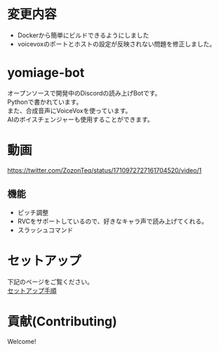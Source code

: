 # 変更内容
- Dockerから簡単にビルドできるようにしました
- voicevoxのポートとホストの設定が反映されない問題を修正しました。


# yomiage-bot
オープンソースで開発中のDiscordの読み上げBotです。  
Pythonで書かれています。  
また、合成音声にVoiceVoxを使っています。  
AIのボイスチェンジャーも使用することができます。
# 動画
https://twitter.com/ZozonTeq/status/1710972727161704520/video/1
## 機能
 - ピッチ調整
 - RVCをサポートしているので、好きなキャラ声で読み上げてくれる。
 - スラッシュコマンド
# セットアップ
下記のページをご覧ください。  
[セットアップ手順](./docs/setup.md)

# 貢献(Contributing)
Welcome!
